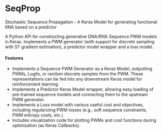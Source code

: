 # SeqProp
Stochastic Sequence Propagation - A Keras Model for generating functional RNA based on a predictor

A Python API for constructing generative DNA/RNA Sequence PWM models in Keras. Implements a PWM generator (with support for discrete sampling with ST gradient estimation), a predictor model wrapper and a loss model.

#### Features
- Implements a Sequence PWM Generator as a Keras Model, outputting PWMs, Logits, or random discrete samples from the PWM. These representations can be fed into any downstream Keras model for reinforcement learning.
- Implements a Predictor Keras Model wrapper, allowing easy loading of pre-trained sequence models and connecting them to the upstream PWM generator.
- Implements a Loss model with various useful cost and objectives, including regularizing PWM losses (e.g., soft sequence constraints, PWM entropy costs, etc.)
- Includes visualization code for plotting PWMs and cost functions during optimization (as Keras Callbacks).




